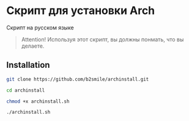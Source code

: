 # Скрипт для установки Arch

Скрипт на русском языке

> Attention! Используя этот скрипт, вы должны понмать, что вы делаете.

## Installation
```sh
git clone https://github.com/b2smile/archinstall.git
```
```sh
cd archinstall
```
```sh
chmod +x archinstall.sh
```
```sh
./archinstall.sh
```
